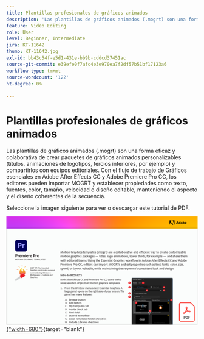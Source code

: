 ```yaml
---
title: Plantillas profesionales de gráficos animados
description: 'Las plantillas de gráficos animados (.mogrt) son una forma eficaz y colaborativa de crear paquetes de gráficos animados personalizables: títulos, animaciones de logotipos, tercios inferiores y compartirlos con equipos editoriales'
feature: Video Editing
role: User
level: Beginner, Intermediate
jira: KT-11642
thumb: KT-11642.jpg
exl-id: bb43c54f-e5d1-431e-bb9b-cddcd37451ac
source-git-commit: e39efe0f7afc4e3e970ea7f2df57b51bf17123a6
workflow-type: tm+mt
source-wordcount: '122'
ht-degree: 0%

---
```


# Plantillas profesionales de gráficos animados

Las plantillas de gráficos animados (.mogrt) son una forma eficaz y colaborativa de crear paquetes de gráficos animados personalizables (títulos, animaciones de logotipos, tercios inferiores, por ejemplo) y compartirlos con equipos editoriales. Con el flujo de trabajo de Gráficos esenciales en Adobe After Effects CC y Adobe Premiere Pro CC, los editores pueden importar MOGRT y establecer propiedades como texto, fuentes, color, tamaño, velocidad o diseño editable, manteniendo el aspecto y el diseño coherentes de la secuencia.

Seleccione la imagen siguiente para ver o descargar este tutorial de PDF.

[![Imagen de la primera página del tutorial](assets/MORGTs.png){&quot;width=680&quot;}](assets/Adobe-Premiere-Pro-Motion-Graphics-Templates.pdf){target="blank"}

